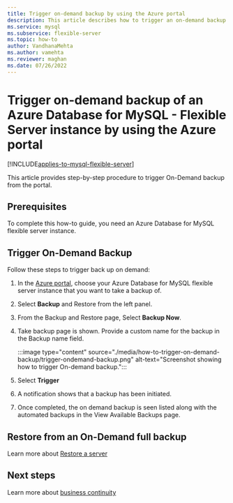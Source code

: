 ```yaml
---
title: Trigger on-demand backup by using the Azure portal
description: This article describes how to trigger an on-demand backup from the Azure portal.
ms.service: mysql
ms.subservice: flexible-server
ms.topic: how-to
author: VandhanaMehta
ms.author: vamehta
ms.reviewer: maghan
ms.date: 07/26/2022
---
```


# Trigger on-demand backup of an Azure Database for MySQL - Flexible Server instance by using the Azure portal

[!INCLUDE[applies-to-mysql-flexible-server](../includes/applies-to-mysql-flexible-server.md)]

This article provides step-by-step procedure to trigger On-Demand backup from the portal.

## Prerequisites

To complete this how-to guide, you need an Azure Database for MySQL flexible server instance.

## Trigger On-Demand Backup

Follow these steps to trigger back up on demand:

1. In the [Azure portal](https://portal.azure.com/), choose your Azure Database for MySQL flexible server instance that you want to take a backup of.

2. Select **Backup** and Restore from the left panel.

3. From the Backup and Restore page, Select **Backup Now**.

4. Take backup page is shown. Provide a custom name for the backup in the Backup name field.

    :::image type="content" source="./media/how-to-trigger-on-demand-backup/trigger-ondemand-backup.png" alt-text="Screenshot showing how to trigger On-demand backup.":::

5. Select **Trigger**

6. A notification shows that a backup has been initiated.

7. Once completed, the on demand backup is seen listed along with the automated backups in the View Available Backups page.

## Restore from an On-Demand full backup

Learn more about [Restore a server](how-to-restore-server-portal.md)

## Next steps

Learn more about [business continuity](concepts-business-continuity.md)